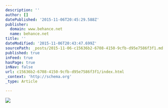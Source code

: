 ```yaml
---
description: ''
author: []
datePublished: '2015-11-06T20:45:29.588Z'
publisher:
  domain: www.behance.net
  name: behance.net
title: ''
dateModified: '2015-11-06T20:43:47.699Z'
sourcePath: _posts/2015-11-06-c15636b2-6708-4150-9cfb-d95e7586f3f1.md
published: true
inFeed: true
hasPage: true
inNav: false
url: c15636b2-6708-4150-9cfb-d95e7586f3f1/index.html
_context: 'http://schema.org'
_type: Article

---
```

![](https://mir-s3-cdn-cf.behance.net/project_modules/hd/130c6a16589525.562ae5aa0d291.jpg)